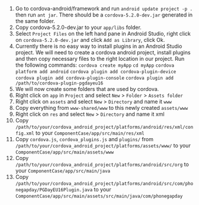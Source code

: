 1. Go to cordova-android/framework and run `android update project -p .` then run `ant jar`. There should be a `cordova-5.2.0-dev.jar` generated in the same folder.
2. Copy cordova-5.2.0-dev.jar to your `app/libs` folder.
3. Select `Project Files` on the left hand pane in Android Studio, right click on `cordova-5.2.0-dev.jar` and click `Add as Library`, click Ok.
3. Currently there is no easy way to install plugins in an Android Studio project. We will need to create a cordova android project, install plugins and then copy necessary files to the right location in our project. Run the following commands:
  `cordova create myApp`
  `cd myApp`
  `cordova platform add android`
  `cordova plugin add cordova-plugin-device`
  `cordova plugin add cordova-plugin-console`
  `cordova plugin add /path/to/cordova-plugin-pgdayeu16`
4. We will now create some folders that are used by cordova.
  1. Right click on `app` in `Project` and select `New` > `Folder` > `Assets folder`
  2. Right click on `assets` and select `New` > `Directory` and name it `www`
  3. Copy everything from `www-shared/www` to this newly created `assets/www`
  4. Right click on `res` and select `New` > `Directory` and name it xml
  5. Copy `/path/to/your/cordova_android_project/platforms/android/res/xml/config.xml` to your `ComponentCase/app/src/main/res/xml`
  6. Copy `cordova.js`, `cordova_plugins.js` and `plugins/` from `/path/to/your/cordova_android_project/platforms/assets/www/` to your `ComponentCase/app/src/main/assets/www`
  7. Copy `/path/to/your/cordova_android_project/platforms/android/src/org` to your `ComponentCase/app/src/main/java`
  8. Copy `/path/to/your/cordova_android_project/platforms/android/src/com/phonegapday/PGDayEU16Plugin.java` to your `ComponentCase/app/src/main/assets/src/main/java/com/phonegapday`
